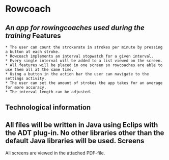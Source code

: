 Rowcoach
========
*An app for rowingcoaches used during the training*
Features
--------
	* The user can count the strokerate in strokes per minute by pressing a button at each stroke.
	* Rowcoach implements an interval stopwatch for a given interval.
	* Every single interval will be added to a list viewed on the screen.
	* All features will be placed in one screen so rowcoaches are able to use them all at the same time.
	* Using a button in the action bar the user can navigate to the settings activity.
	* The user can set the amount of strokes the app takes for an average for more accuracy. 
	* The interval length can be adjusted.
Technological information
-------------------------
All files will be written in Java using Eclips with the ADT plug-in. No other libraries other than the default Java libraries will be used. 
Screens
-------
All screens are viewed in the attached PDF-file.